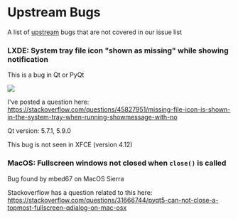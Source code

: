 # Upstream Bugs

A list of [upstream](https://en.wikipedia.org/wiki/Upstream_(software_development)) bugs that are not covered in our issue list

### LXDE: System tray file icon "shown as missing" while showing notification

This is a bug in Qt or PyQt

![](https://i.stack.imgur.com/2Kc6x.png)

I've posted a question here: https://stackoverflow.com/questions/45827951/missing-file-icon-is-shown-in-the-system-tray-when-running-showmessage-with-no

Qt version: 5.7.1, 5.9.0

This bug is not seen in XFCE (version 4.12)


### MacOS: Fullscreen windows not closed when `close()` is called

Bug found by mbed67 on MacOS Sierra

Stackoverflow has a question related to this here: https://stackoverflow.com/questions/31666744/pyqt5-can-not-close-a-topmost-fullscreen-qdialog-on-mac-osx
